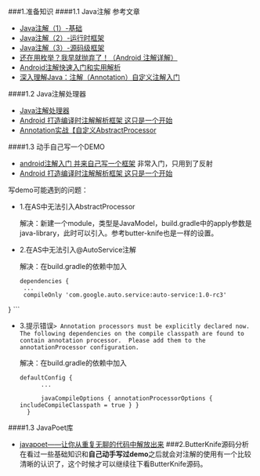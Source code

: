 
###1.准备知识
####1.1 Java注解
参考文章

- [Java注解（1）-基础](http://blog.csdn.net/duo2005duo/article/details/50505884)
- [Java注解（2）-运行时框架](http://blog.csdn.net/duo2005duo/article/details/50511476)
- [Java注解（3）-源码级框架](http://blog.csdn.net/duo2005duo/article/details/50541281)
- [还在用枚举？我早就抛弃了！（Android 注解详解）](http://www.jianshu.com/p/1fb27f46622c)
- [Android注解快速入门和实用解析](http://www.jianshu.com/p/9ca78aa4ab4d)
- [深入理解Java：注解（Annotation）自定义注解入门](http://www.cnblogs.com/peida/archive/2013/04/24/3036689.html)

####1.2 Java注解处理器

- [Java注解处理器](https://race604.com/annotation-processing/)
- [ Android 打造编译时注解解析框架 这只是一个开始](http://blog.csdn.net/lmj623565791/article/details/43452969#reply)
- [Annotation实战【自定义AbstractProcessor](http://www.cnblogs.com/avenwu/p/4173899.html)

####1.3 动手自己写一个DEMO
- [android注解入门 并来自己写一个框架](http://blog.csdn.net/qfanmingyiq/article/details/53394783) 非常入门，只用到了反射
- [ Android 打造编译时注解解析框架 这只是一个开始](http://blog.csdn.net/lmj623565791/article/details/43452969#reply)

写demo可能遇到的问题：

- 1.在AS中无法引入AbstractProcessor

  解决：新建一个module，类型是JavaModel，build.gradle中的apply参数是 java-library，此时可以引入。参考butter-knife也是一样的设置。
 
- 2.在AS中无法引入@AutoService注解
  
  解决：在build.gradle的依赖中加入
  
  ```
  dependencies {
   ...
   compileOnly 'com.google.auto.service:auto-service:1.0-rc3'
}
    ```
 
- 3.提示错误`> Annotation processors must be explicitly declared now.  The following dependencies on the compile classpath are found to contain annotation processor.  Please add them to the annotationProcessor configuration.`
  
  解决：在build.gradle的依赖中加入    
  ```
  defaultConfig {
        ...

        javaCompileOptions { annotationProcessorOptions { includeCompileClasspath = true } }
    }
  ```
 
####1.3 JavaPoet库

- [javapoet——让你从重复无聊的代码中解放出来](https://www.jianshu.com/p/95f12f72f69a)
###2.ButterKnife源码分析
在看过一些基础知识和**自己动手写过demo**之后就会对注解的使用有一个比较清晰的认识了，这个时候才可以继续往下看ButterKnife源码。
 


